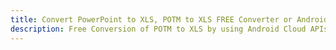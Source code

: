 ---title: Convert PowerPoint to XLS, POTM to XLS FREE Converter or Android SDKdescription: Free Conversion of POTM to XLS by using Android Cloud APIs & SDKs. Also Create, Edit & Render Microsoft Word & OpenOffice documents in the Cloud.---